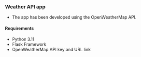 ### Weather API app
- The app has been developed using the OpenWeatherMap API.

#### Requirements
- Python 3.11
- Flask Framework
- OpenWeatherMap API key and URL link
